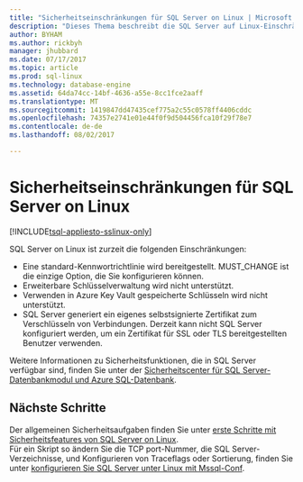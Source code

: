 ```yaml
---
title: "Sicherheitseinschränkungen für SQL Server on Linux | Microsoft Docs"
description: "Dieses Thema beschreibt die SQL Server auf Linux-Einschränkungen."
author: BYHAM
ms.author: rickbyh
manager: jhubbard
ms.date: 07/17/2017
ms.topic: article
ms.prod: sql-linux
ms.technology: database-engine
ms.assetid: 64da74cc-14bf-4636-a55e-8cc1fce2aaff
ms.translationtype: MT
ms.sourcegitcommit: 1419847dd47435cef775a2c55c0578ff4406cddc
ms.openlocfilehash: 74357e2741e01e44f0f9d504456fca10f29f78e7
ms.contentlocale: de-de
ms.lasthandoff: 08/02/2017

---
```

# <a name="security-limitations-for-sql-server-on-linux"></a>Sicherheitseinschränkungen für SQL Server on Linux

[!INCLUDE[tsql-appliesto-sslinux-only](../../docs/includes/tsql-appliesto-sslinux-only.md)]

SQL Server on Linux ist zurzeit die folgenden Einschränkungen:

* Eine standard-Kennwortrichtlinie wird bereitgestellt. MUST_CHANGE ist die einzige Option, die Sie konfigurieren können.  
* Erweiterbare Schlüsselverwaltung wird nicht unterstützt. 
* Verwenden in Azure Key Vault gespeicherte Schlüsseln wird nicht unterstützt.
* SQL Server generiert ein eigenes selbstsignierte Zertifikat zum Verschlüsseln von Verbindungen. Derzeit kann nicht SQL Server konfiguriert werden, um ein Zertifikat für SSL oder TLS bereitgestellten Benutzer verwenden. 

Weitere Informationen zu Sicherheitsfunktionen, die in SQL Server verfügbar sind, finden Sie unter der [Sicherheitscenter für SQL Server-Datenbankmodul und Azure SQL-Datenbank](https://msdn.microsoft.com/library/bb510589.aspx).

## <a name="next-steps"></a>Nächste Schritte

Der allgemeinen Sicherheitsaufgaben finden Sie unter [erste Schritte mit Sicherheitsfeatures von SQL Server on Linux](sql-server-linux-security-get-started.md).   
Für ein Skript so ändern Sie die TCP port-Nummer, die SQL Server-Verzeichnisse, und Konfigurieren von Traceflags oder Sortierung, finden Sie unter [konfigurieren Sie SQL Server unter Linux mit Mssql-Conf](sql-server-linux-configure-mssql-conf.md).


